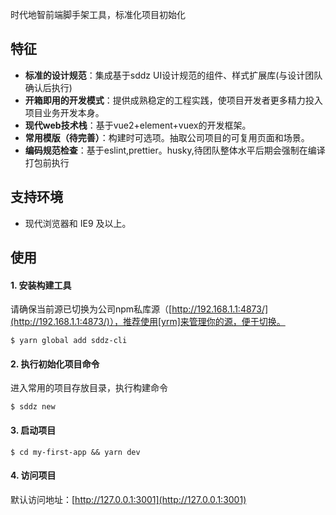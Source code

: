 时代地智前端脚手架工具，标准化项目初始化



## 特征
- **标准的设计规范**：集成基于sddz UI设计规范的组件、样式扩展库(与设计团队确认后执行)
- **开箱即用的开发模式**：提供成熟稳定的工程实践，使项目开发者更多精力投入项目业务开发本身。
- **现代web技术栈**：基于vue2+element+vuex的开发框架。
- **常用模版（待完善）**：构建时可选项。抽取公司项目的可复用页面和场景。
- **编码规范检查**：基于eslint,prettier。husky,待团队整体水平后期会强制在编译打包前执行


## 支持环境
- 现代浏览器和 IE9 及以上。

## 使用
#### 1. 安装构建工具

请确保当前源已切换为公司npm私库源（[http://192.168.1.1:4873/](http://192.168.1.1:4873/)），推荐使用[yrm]来管理你的源，便于切换。
```
$ yarn global add sddz-cli
```
#### 2. 执行初始化项目命令

进入常用的项目存放目录，执行构建命令
```
$ sddz new 
```

#### 3. 启动项目

```
$ cd my-first-app && yarn dev
```

#### 4. 访问项目

默认访问地址：[http://127.0.0.1:3001](http://127.0.0.1:3001)



